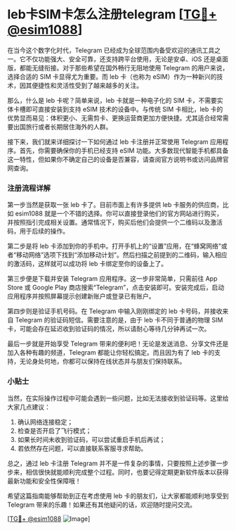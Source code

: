 # leb卡SIM卡怎么注册telegram [[TG💪+ @esim1088](https://t.me/s/esim1088)]

在当今这个数字化时代，Telegram 已经成为全球范围内备受欢迎的通讯工具之一。它不仅功能强大、安全可靠，还支持跨平台使用，无论是安卓、iOS 还是桌面版，都能无缝衔接。对于那些希望在国外畅行无阻地使用 Telegram 的用户来说，选择合适的 SIM 卡显得尤为重要。而 leb 卡（也称为 eSIM）作为一种新兴的技术，因其便捷性和灵活性受到了越来越多的关注。

那么，什么是 leb 卡呢？简单来说，leb 卡就是一种电子化的 SIM 卡，不需要实体卡槽即可直接安装到支持 eSIM 技术的设备中。与传统 SIM 卡相比，leb 卡的优势显而易见：体积更小、无需剪卡、更换运营商更加方便快捷。尤其适合经常需要出国旅行或者长期居住海外的人群。

接下来，我们就来详细探讨一下如何通过 leb 卡注册并正常使用 Telegram 应用程序。首先，你需要确保你的手机已经支持 eSIM 功能。大多数现代智能手机都具备这一特性，但如果你不确定自己的设备是否兼容，请查阅官方说明书或访问品牌官网查询。

### 注册流程详解

第一步当然是获取一张 leb 卡了。目前市面上有许多提供 leb 卡服务的供应商，比如 esim1088 就是一个不错的选择。你可以直接登录他们的官方网站进行购买，并按照指引完成相关设置。通常情况下，购买后他们会提供一个二维码以及激活码，用于后续的操作。

第二步是将 leb 卡添加到你的手机中。打开手机上的“设置”应用，在“蜂窝网络”或者“移动网络”选项下找到“添加移动计划”。然后扫描之前提到的二维码，输入相应的激活码，这样就可以成功将 leb 卡绑定至你的设备上了。

第三步便是下载并安装 Telegram 应用程序。这一步非常简单，只需前往 App Store 或 Google Play 商店搜索“Telegram”，点击安装即可。安装完成后，启动应用程序并按照屏幕提示创建新账户或登录已有账户。

第四步则是验证手机号码。在 Telegram 中输入刚刚绑定的 leb 卡号码，并接收来自 Telegram 的验证码短信。需要注意的是，由于 leb 卡不同于普通的物理 SIM 卡，可能会存在延迟收到验证码的情况，所以请耐心等待几分钟再试一次。

最后一步就是开始享受 Telegram 带来的便利吧！无论是发送消息、分享文件还是加入各种有趣的频道，Telegram 都能让你轻松搞定。而且因为有了 leb 卡的支持，无论身处何地，你都可以保持在线状态并与朋友们保持联系。

### 小贴士

当然，在实际操作过程中可能会遇到一些问题，比如无法接收到验证码等。这里给大家几点建议：

1. 确认网络连接稳定；
2. 检查是否开启了飞行模式；
3. 如果长时间未收到验证码，可以尝试重启手机后再试；
4. 若依然存在问题，可以直接联系客服寻求帮助。

总之，通过 leb 卡注册 Telegram 并不是一件复杂的事情，只要按照上述步骤一步步来，相信很快就能顺利完成整个过程。同时，也要记得定期更新软件版本以获得最新功能和安全性保障哦！

希望这篇指南能够帮助到正在考虑使用 leb 卡的朋友们，让大家都能顺利地享受到 Telegram 带来的乐趣！如果还有其他疑问的话，欢迎随时提问交流。

[[TG💪+ @esim1088](https://t.me/s/esim1088) ![Image](https://i.postimg.cc/4NQfJmqS/Snipaste-2025-05-13-00-14-12.png)]